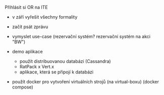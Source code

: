 Přihlásit si OR na ITE

- v září vyřešit všechny formality

- začít psát zprávu
- vymyslet use-case (rezervační systém? rezervační systém na akci "BW")


- demo aplikace
	- použít distribuovanou databázi (Cassandra)
	- RatPack x Vert.x
	- aplikace, která se připojí k databázi

- použít docker pro vytvoření virtuálních strojů (na virtual-boxu) (docker compose)
